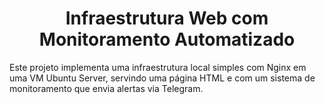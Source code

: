 <div align="center">
  <h1>Infraestrutura Web com Monitoramento Automatizado</h1>
</div>
Este projeto implementa uma infraestrutura local simples com Nginx em uma VM Ubuntu Server, servindo uma página HTML e com um sistema de monitoramento que envia alertas via Telegram.
